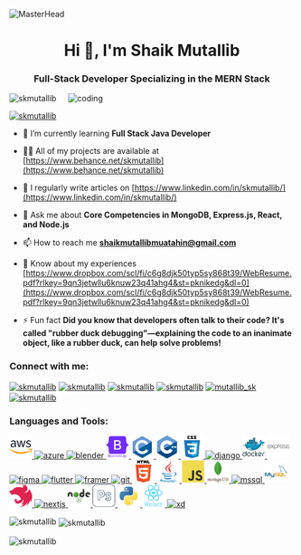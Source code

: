 ![MasterHead](https://img.freepik.com/premium-photo/animated-modern-young-boy-sitting-seat-with-joystick-near-desk-with-monitor-neon-signs-wall-playing-video-game-cartoon-illustration-room-interior-with-gaming-setup_76964-70167.jpg?w=1060)
<h1 align="center">Hi 👋, I'm Shaik Mutallib</h1>
<h3 align="center">Full-Stack Developer Specializing in the MERN Stack</h3>
<img align="right" alt="coding" width="400" src ="https://media3.giphy.com/media/v1.Y2lkPTc5MGI3NjExcTlpOWpsemZvdjVocW45aDlobTJzN3lkeW03YzV1aWJ6N2cxMWgzcSZlcD12MV9pbnRlcm5hbF9naWZfYnlfaWQmY3Q9cw/M9gbBd9nbDrOTu1Mqx/giphy.webp">

<p align="left"> <img src="https://komarev.com/ghpvc/?username=skmutallib&label=Profile%20views&color=0e75b6&style=flat" alt="skmutallib" /> </p>

<p align="left"> <a href="https://twitter.com/skmutallib" target="blank"><img src="https://img.shields.io/twitter/follow/skmutallib?logo=twitter&style=for-the-badge" alt="skmutallib" /></a> </p>

- 🌱 I’m currently learning **Full Stack Java Developer**

- 👨‍💻 All of my projects are available at [https://www.behance.net/skmutallib](https://www.behance.net/skmutallib)

- 📝 I regularly write articles on [https://www.linkedin.com/in/skmutallib/](https://www.linkedin.com/in/skmutallib/)

- 💬 Ask me about **Core Competencies in MongoDB, Express.js, React, and Node.js**

- 📫 How to reach me **shaikmutallibmuatahin@gmail.com**

- 📄 Know about my experiences [https://www.dropbox.com/scl/fi/c6g8djk50typ5sy868t39/WebResume.pdf?rlkey=9qn3jetwllu6knuw23q41ahg4&st=pknikedg&dl=0](https://www.dropbox.com/scl/fi/c6g8djk50typ5sy868t39/WebResume.pdf?rlkey=9qn3jetwllu6knuw23q41ahg4&st=pknikedg&dl=0)

- ⚡ Fun fact **Did you know that developers often talk to their code? It's called "rubber duck debugging"—explaining the code to an inanimate object, like a rubber duck, can help solve problems!**

<h3 align="left">Connect with me:</h3>
<p align="left">
<a href="https://twitter.com/skmutallib" target="blank"><img align="center" src="https://raw.githubusercontent.com/rahuldkjain/github-profile-readme-generator/master/src/images/icons/Social/twitter.svg" alt="skmutallib" height="30" width="40" /></a>
<a href="https://linkedin.com/in/skmutallib" target="blank"><img align="center" src="https://raw.githubusercontent.com/rahuldkjain/github-profile-readme-generator/master/src/images/icons/Social/linked-in-alt.svg" alt="skmutallib" height="30" width="40" /></a>
<a href="https://instagram.com/skmutallib" target="blank"><img align="center" src="https://raw.githubusercontent.com/rahuldkjain/github-profile-readme-generator/master/src/images/icons/Social/instagram.svg" alt="skmutallib" height="30" width="40" /></a>
<a href="https://www.behance.net/skmutallib" target="blank"><img align="center" src="https://raw.githubusercontent.com/rahuldkjain/github-profile-readme-generator/master/src/images/icons/Social/behance.svg" alt="skmutallib" height="30" width="40" /></a>
<a href="https://www.youtube.com/c/mutallib_sk" target="blank"><img align="center" src="https://raw.githubusercontent.com/rahuldkjain/github-profile-readme-generator/master/src/images/icons/Social/youtube.svg" alt="mutallib_sk" height="30" width="40" /></a>
<a href="https://discord.gg/skmutallib" target="blank"><img align="center" src="https://raw.githubusercontent.com/rahuldkjain/github-profile-readme-generator/master/src/images/icons/Social/discord.svg" alt="skmutallib" height="30" width="40" /></a>
</p>

<h3 align="left">Languages and Tools:</h3>
<p align="left"> <a href="https://aws.amazon.com" target="_blank" rel="noreferrer"> <img src="https://raw.githubusercontent.com/devicons/devicon/master/icons/amazonwebservices/amazonwebservices-original-wordmark.svg" alt="aws" width="40" height="40"/> </a> <a href="https://azure.microsoft.com/en-in/" target="_blank" rel="noreferrer"> <img src="https://www.vectorlogo.zone/logos/microsoft_azure/microsoft_azure-icon.svg" alt="azure" width="40" height="40"/> </a> <a href="https://www.blender.org/" target="_blank" rel="noreferrer"> <img src="https://download.blender.org/branding/community/blender_community_badge_white.svg" alt="blender" width="40" height="40"/> </a> <a href="https://getbootstrap.com" target="_blank" rel="noreferrer"> <img src="https://raw.githubusercontent.com/devicons/devicon/master/icons/bootstrap/bootstrap-plain-wordmark.svg" alt="bootstrap" width="40" height="40"/> </a> <a href="https://www.cprogramming.com/" target="_blank" rel="noreferrer"> <img src="https://raw.githubusercontent.com/devicons/devicon/master/icons/c/c-original.svg" alt="c" width="40" height="40"/> </a> <a href="https://www.w3schools.com/cpp/" target="_blank" rel="noreferrer"> <img src="https://raw.githubusercontent.com/devicons/devicon/master/icons/cplusplus/cplusplus-original.svg" alt="cplusplus" width="40" height="40"/> </a> <a href="https://www.w3schools.com/css/" target="_blank" rel="noreferrer"> <img src="https://raw.githubusercontent.com/devicons/devicon/master/icons/css3/css3-original-wordmark.svg" alt="css3" width="40" height="40"/> </a> <a href="https://www.djangoproject.com/" target="_blank" rel="noreferrer"> <img src="https://cdn.worldvectorlogo.com/logos/django.svg" alt="django" width="40" height="40"/> </a> <a href="https://www.docker.com/" target="_blank" rel="noreferrer"> <img src="https://raw.githubusercontent.com/devicons/devicon/master/icons/docker/docker-original-wordmark.svg" alt="docker" width="40" height="40"/> </a> <a href="https://expressjs.com" target="_blank" rel="noreferrer"> <img src="https://raw.githubusercontent.com/devicons/devicon/master/icons/express/express-original-wordmark.svg" alt="express" width="40" height="40"/> </a> <a href="https://www.figma.com/" target="_blank" rel="noreferrer"> <img src="https://www.vectorlogo.zone/logos/figma/figma-icon.svg" alt="figma" width="40" height="40"/> </a> <a href="https://flutter.dev" target="_blank" rel="noreferrer"> <img src="https://www.vectorlogo.zone/logos/flutterio/flutterio-icon.svg" alt="flutter" width="40" height="40"/> </a> <a href="https://www.framer.com/" target="_blank" rel="noreferrer"> <img src="https://www.vectorlogo.zone/logos/framer/framer-icon.svg" alt="framer" width="40" height="40"/> </a> <a href="https://git-scm.com/" target="_blank" rel="noreferrer"> <img src="https://www.vectorlogo.zone/logos/git-scm/git-scm-icon.svg" alt="git" width="40" height="40"/> </a> <a href="https://www.w3.org/html/" target="_blank" rel="noreferrer"> <img src="https://raw.githubusercontent.com/devicons/devicon/master/icons/html5/html5-original-wordmark.svg" alt="html5" width="40" height="40"/> </a> <a href="https://www.java.com" target="_blank" rel="noreferrer"> <img src="https://raw.githubusercontent.com/devicons/devicon/master/icons/java/java-original.svg" alt="java" width="40" height="40"/> </a> <a href="https://developer.mozilla.org/en-US/docs/Web/JavaScript" target="_blank" rel="noreferrer"> <img src="https://raw.githubusercontent.com/devicons/devicon/master/icons/javascript/javascript-original.svg" alt="javascript" width="40" height="40"/> </a> <a href="https://www.mongodb.com/" target="_blank" rel="noreferrer"> <img src="https://raw.githubusercontent.com/devicons/devicon/master/icons/mongodb/mongodb-original-wordmark.svg" alt="mongodb" width="40" height="40"/> </a> <a href="https://www.microsoft.com/en-us/sql-server" target="_blank" rel="noreferrer"> <img src="https://www.svgrepo.com/show/303229/microsoft-sql-server-logo.svg" alt="mssql" width="40" height="40"/> </a> <a href="https://www.mysql.com/" target="_blank" rel="noreferrer"> <img src="https://raw.githubusercontent.com/devicons/devicon/master/icons/mysql/mysql-original-wordmark.svg" alt="mysql" width="40" height="40"/> </a> <a href="https://nestjs.com/" target="_blank" rel="noreferrer"> <img src="https://raw.githubusercontent.com/devicons/devicon/master/icons/nestjs/nestjs-plain.svg" alt="nestjs" width="40" height="40"/> </a> <a href="https://nextjs.org/" target="_blank" rel="noreferrer"> <img src="https://cdn.worldvectorlogo.com/logos/nextjs-2.svg" alt="nextjs" width="40" height="40"/> </a> <a href="https://nodejs.org" target="_blank" rel="noreferrer"> <img src="https://raw.githubusercontent.com/devicons/devicon/master/icons/nodejs/nodejs-original-wordmark.svg" alt="nodejs" width="40" height="40"/> </a> <a href="https://www.photoshop.com/en" target="_blank" rel="noreferrer"> <img src="https://raw.githubusercontent.com/devicons/devicon/master/icons/photoshop/photoshop-line.svg" alt="photoshop" width="40" height="40"/> </a> <a href="https://www.python.org" target="_blank" rel="noreferrer"> <img src="https://raw.githubusercontent.com/devicons/devicon/master/icons/python/python-original.svg" alt="python" width="40" height="40"/> </a> <a href="https://reactjs.org/" target="_blank" rel="noreferrer"> <img src="https://raw.githubusercontent.com/devicons/devicon/master/icons/react/react-original-wordmark.svg" alt="react" width="40" height="40"/> </a> <a href="https://www.adobe.com/products/xd.html" target="_blank" rel="noreferrer"> <img src="https://cdn.worldvectorlogo.com/logos/adobe-xd.svg" alt="xd" width="40" height="40"/> </a> </p>

<p><img align="left" src="https://github-readme-stats.vercel.app/api/top-langs?username=skmutallib&show_icons=true&locale=en&layout=compact" alt="skmutallib" /></p>

<p>&nbsp;<img align="center" src="https://github-readme-stats.vercel.app/api?username=skmutallib&show_icons=true&locale=en" alt="skmutallib" /></p>

<p><img align="center" src="https://github-readme-streak-stats.herokuapp.com/?user=skmutallib&" alt="skmutallib" /></p>

